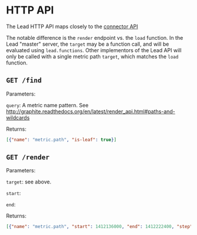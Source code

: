 # HTTP API

The Lead HTTP API maps closely to the [connector API](/src/main/clojure/lead/connector.clj)

The notable difference is the `render` endpoint vs. the `load` function. In the Lead "master" server, the `target` may be a function call, and will be evaluated using `lead.functions`. Other implementors of the Lead API will only be called with a single metric path `target`, which matches the `load` function.

## `GET /find`

Parameters:

`query`: A metric name pattern. See http://graphite.readthedocs.org/en/latest/render_api.html#paths-and-wildcards

Returns:

```json
[{"name": "metric.path", "is-leaf": true}]
```

## `GET /render`

Parameters:

`target`: see above.

`start`:

`end`:

Returns:

```json
[{"name": "metric.path", "start": 1412136000, "end": 1412222400, "step": 60, "values": [0.0, 0.1, 0.2...]}]
```
